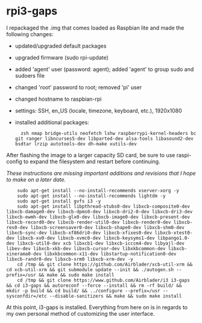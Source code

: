 # rpi3-gaps

I repackaged the .img that comes loaded as Raspbian lite and made the following changes:
- updated/upgraded default packages
- upgraded firmware (sudo rpi-update)
- added 'agent' user (password: agent); added 'agent' to group sudo and sudoers file
- changed 'root' password to root; removed 'pi' user
- changed hostname to raspbian-rpi
- settings: SSH, en_US (locale, timezone, keyboard, etc.), 1920x1080
- installed additional packages:

		zsh nmap bridge-utils neofetch lshw raspberrypi-kernel-headers bc git ranger libncurses5-dev libparted-dev alsa-tools libasound2-dev bsdtar lrzip autotools-dev dh-make xutils-dev

After flashing the image to a larger capacity SD card, be sure to use raspi-config to expand the filesystem and restart before continuing.

*These instructions are missing important additions and revisions that I hope to make on a later date.*

		sudo apt-get install --no-install-recommends xserver-xorg -y
		sudo apt-get install --no-install-recommends lightdm -y
		sudo apt-get install gvfs i3 -y
		sudo apt-get install libpthread-stubs0-dev libxcb-composite0-dev libxcb-damage0-dev libxcb-dpms0-dev libxcb-dri2-0-dev libxcb-dri3-dev libxcb-ewmh-dev libxcb-glx0-dev libxcb-image0-dev libxcb-present-dev libxcb-record0-dev libxcb-render-util0-dev libxcb-render0-dev libxcb-res0-dev libxcb-screensaver0-dev libxcb-shape0-dev libxcb-shm0-dev libxcb-sync-dev libxcb-xf86dri0-dev libxcb-xfixes0-dev libxcb-xtest0-dev libxcb-xv0-dev libxcb-xvmc0-dev libxcb-keysyms1-dev libpango1.0-dev libxcb-util0-dev xcb libxcb1-dev libxcb-icccm4-dev libyajl-dev libev-dev libxcb-xkb-dev libxcb-cursor-dev libxkbcommon-dev libxcb-xinerama0-dev libxkbcommon-x11-dev libstartup-notification0-dev libxcb-randr0-dev libxcb-xrm0 libxcb-xrm-dev -y
		cd /tmp && git clone https://github.com/Airblader/xcb-util-xrm && cd xcb-util-xrm && git submodule update --init && ./autogen.sh --prefix=/usr && make && sudo make install
		cd /tmp && git clone https://www.github.com/Airblader/i3 i3-gaps && cd i3-gaps && autoreconf --force --install && rm -rf build/ && mkdir -p build && cd build/ && ../configure --prefix=/usr --sysconfdir=/etc --disable-sanitizers && make && sudo make install

At this point, i3-gaps is installed. Everything from here on is in regards to my own personal method of customizing the user interface.
